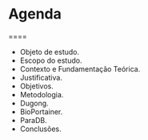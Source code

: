 # Agenda

====

- Objeto de estudo.
- Escopo do estudo.
- Contexto e Fundamentação Teórica.
- Justificativa.
- Objetivos.
- Metodologia.
- Dugong.
- BioPortainer.
- ParaDB.
- Conclusões.

